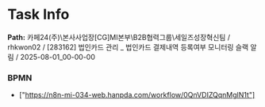 # Task Info

**Path:** 카페24(주)\본사사업장\[CG]MI본부\B2B협력그룹\세일즈성장혁신팀 / rhkwon02 / [283162] 법인카드 관리 _ 법인카드 결제내역 등록여부 모니터링 슬랙 알림 / 2025-08-01_00-00-00

### BPMN
- ["https://n8n-mi-034-web.hanpda.com/workflow/0QnVDIZQqnMglN1t"]

